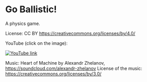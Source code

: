 # Go Ballistic!

A physics game.

License: CC BY
https://creativecommons.org/licenses/by/4.0/

YouTube (click on the image):

[![YouTube link](https://img.youtube.com/vi/sifkq2x0M8s/0.jpg)](https://youtu.be/sifkq2x0M8s)

Music: Heart of Machine by Alexandr Zhelanov, https://soundcloud.com/alexandr-zhelanov
License of the music: https://creativecommons.org/licenses/by/3.0/